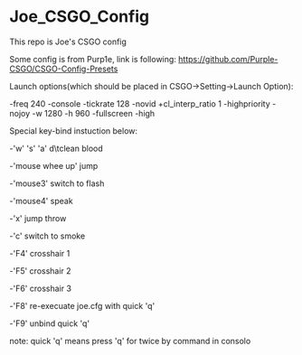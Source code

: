 # Joe_CSGO_Config
This repo is Joe's CSGO config

Some config is from Purp1e, link is following: https://github.com/Purple-CSGO/CSGO-Config-Presets

Launch options(which should be placed in CSGO->Setting->Launch Option):

-freq 240 -console -tickrate 128 -novid +cl_interp_ratio 1 -highpriority -nojoy -w 1280 -h 960 -fullscreen -high

Special key-bind instuction below:

  -'w' 's' 'a' d\tclean blood
  
  -'mouse whee up'  jump
  
  -'mouse3'         switch to flash
  
  -'mouse4'         speak
  
  -'x'              jump throw
  
  -'c'              switch to smoke
  
  -'F4'             crosshair 1
  
  -'F5'             crosshair 2
  
  -'F6'             crosshair 3
  
  -'F8'             re-execuate joe.cfg with quick 'q'
  
  -'F9'             unbind quick 'q'

note: quick 'q' means press 'q' for twice by command in consolo
